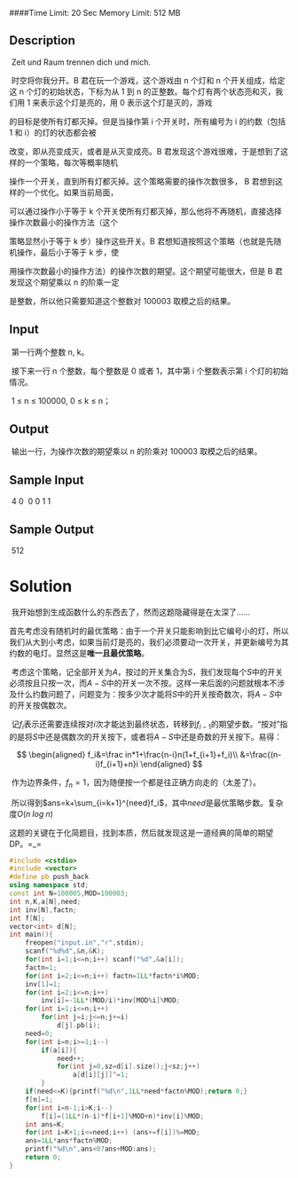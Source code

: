 ####Time Limit: 20 Sec  Memory Limit: 512 MB

## Description

​	Zeit und Raum trennen dich und mich.

​	时空将你我分开。B 君在玩一个游戏，这个游戏由 n 个灯和 n 个开关组成，给定这 n 个灯的初始状态，下标为从 1 到 n 的正整数。每个灯有两个状态亮和灭，我们用 1 来表示这个灯是亮的，用 0 表示这个灯是灭的，游戏

的目标是使所有灯都灭掉。但是当操作第 i 个开关时，所有编号为 i 的约数（包括 1 和 i）的灯的状态都会被

改变，即从亮变成灭，或者是从灭变成亮。B 君发现这个游戏很难，于是想到了这样的一个策略，每次等概率随机

操作一个开关，直到所有灯都灭掉。这个策略需要的操作次数很多， B 君想到这样的一个优化。如果当前局面，

可以通过操作小于等于 k 个开关使所有灯都灭掉，那么他将不再随机，直接选择操作次数最小的操作方法（这个

策略显然小于等于 k 步）操作这些开关。B 君想知道按照这个策略（也就是先随机操作，最后小于等于 k 步，使

用操作次数最小的操作方法）的操作次数的期望。这个期望可能很大，但是 B 君发现这个期望乘以 n 的阶乘一定

是整数，所以他只需要知道这个整数对 100003 取模之后的结果。

## Input

​	第一行两个整数 n, k。

​	接下来一行 n 个整数，每个整数是 0 或者 1，其中第 i 个整数表示第 i 个灯的初始情况。

​	1 ≤ n ≤ 100000, 0 ≤ k ≤ n；

## Output

​	输出一行，为操作次数的期望乘以 n 的阶乘对 100003 取模之后的结果。

## Sample Input

​	4 0
​	0 0 1 1

## Sample Output

​	512



# Solution

​	我开始想到生成函数什么的东西去了，然而这题隐藏得是在太深了......

​	首先考虑没有随机时的最优策略：由于一个开关只能影响到比它编号小的灯，所以我们从大到小考虑，如果当前灯是亮的，我们必须要动一次开关，并更新编号为其约数的电灯。显然这是**唯一且最优策略**。

​	考虑这个策略，记全部开关为$A$，按过的开关集合为$S$，我们发现每个$S$中的开关必须按且只按一次，而$A-S$中的开关一次不按。这样一来后面的问题就根本不涉及什么约数问题了，问题变为：按多少次才能将$S$中的开关按奇数次，将$A-S$中的开关按偶数次。

​	记$f_i$表示还需要连续按对$i$次才能达到最终状态，转移到$f_{i-1}$的期望步数。“按对”指的是将$S$中还是偶数次的开关按下，或者将$A-S$中还是奇数的开关按下。易得：


$$
\begin{aligned}
f_i&=\frac in*1+\frac{n-i}n(1+f_{i+1}+f_i)\\
&=\frac{(n-i)f_{i+1}+n}i
\end{aligned}
$$


​	作为边界条件，$f_n=1$，因为随便按一个都是往正确方向走的（太差了）。

​	所以得到$ans=k+\sum_{i=k+1}^{need}f_i$，其中$need$是最优策略步数。复杂度$O(n\;log\;n)$

​	这题的关键在于化简题目，找到本质，然后就发现这是一道经典的简单的期望DP。=_=

```c++
#include <cstdio>
#include <vector>
#define pb push_back
using namespace std;
const int N=100005,MOD=100003;
int n,K,a[N],need;
int inv[N],factn;
int f[N];
vector<int> d[N];
int main(){
	freopen("input.in","r",stdin);
	scanf("%d%d",&n,&K);
	for(int i=1;i<=n;i++) scanf("%d",&a[i]);
	factn=1;
	for(int i=2;i<=n;i++) factn=1LL*factn*i%MOD;
	inv[1]=1;
	for(int i=2;i<=n;i++)
		inv[i]=-1LL*(MOD/i)*inv[MOD%i]%MOD;
	for(int i=1;i<=n;i++)
		for(int j=i;j<=n;j+=i)
			d[j].pb(i);
	need=0;
	for(int i=n;i>=1;i--)
		if(a[i]){
			need++;
			for(int j=0,sz=d[i].size();j<sz;j++)
				a[d[i][j]]^=1;
		}
	if(need<=K){printf("%d\n",1LL*need*factn%MOD);return 0;}
	f[n]=1;
	for(int i=n-1;i>K;i--)
		f[i]=(1LL*(n-i)*f[i+1]%MOD+n)*inv[i]%MOD;
	int ans=K;
	for(int i=K+1;i<=need;i++) (ans+=f[i])%=MOD;
	ans=1LL*ans*factn%MOD;
	printf("%d\n",ans<0?ans+MOD:ans);
	return 0;
}
```

